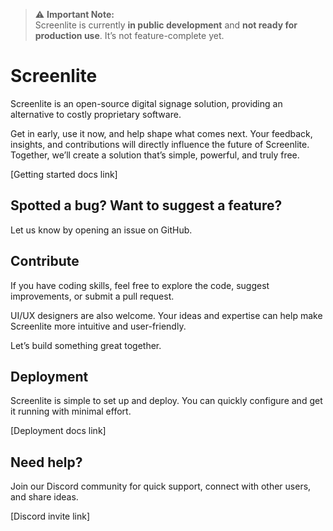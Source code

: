 > ⚠️ **Important Note:**  
> Screenlite is currently **in public development** and **not ready for production use**. It’s not feature-complete yet.

# Screenlite
Screenlite is an open-source digital signage solution, providing an alternative to costly proprietary software.

Get in early, use it now, and help shape what comes next. Your feedback, insights, and contributions will directly influence the future of Screenlite. Together, we’ll create a solution that’s simple, powerful, and truly free.

[Getting started docs link]

## Spotted a bug? Want to suggest a feature?
Let us know by opening an issue on GitHub.

## Contribute
If you have coding skills, feel free to explore the code, suggest improvements, or submit a pull request.

UI/UX designers are also welcome. Your ideas and expertise can help make Screenlite more intuitive and user-friendly.

Let’s build something great together.

## Deployment
Screenlite is simple to set up and deploy. You can quickly configure and get it running with minimal effort.

[Deployment docs link]

## Need help?
Join our Discord community for quick support, connect with other users, and share ideas.

[Discord invite link]